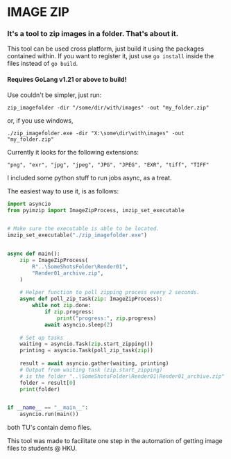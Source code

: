 # IMAGE ZIP
### It's a tool to zip images in a folder. That's about it.
This tool can be used cross platform, just build it using the packages contained within.
If you want to register it, just use `go install` inside the files instead of `go build`.

#### Requires GoLang v1.21 or above to build!

Use couldn't be simpler, just run:

`zip_imagefolder -dir "/some/dir/with/images" -out "my_folder.zip"`

or, if you use windows,

`./zip_imagefolder.exe -dir "X:\some\dir\with\images" -out "my_folder.zip"`

Currently it looks for the following extensions:

`"png", "exr", "jpg", "jpeg", "JPG", "JPEG", "EXR", "tiff", "TIFF"`

I included some python stuff to run jobs async, as a treat.

The easiest way to use it, is as follows:

```py
import asyncio
from pyimzip import ImageZipProcess, imzip_set_executable


# Make sure the executable is able to be located.
imzip_set_executable("./zip_imagefolder.exe")


async def main():
    zip = ImageZipProcess(
        R"..\SomeShotsFolder\Render01",
        "Render01_archive.zip",
    )
    
    # Helper function to poll zipping process every 2 seconds.
    async def poll_zip_task(zip: ImageZipProcess):
        while not zip.done:
            if zip.progress:
                print("progress:", zip.progress)
            await asyncio.sleep(2)
    
    # Set up tasks
    waiting = asyncio.Task(zip.start_zipping())
    printing = asyncio.Task(poll_zip_task(zip))
    
    result = await asyncio.gather(waiting, printing)
    # Output from waiting task (zip.start_zipping)
    # is the folder "..\SomeShotsFolder\Render01\Render01_archive.zip"
    folder = result[0]
    print(folder)


if __name__ == "__main__":
    asyncio.run(main())
```

both TU's contain demo files.

This tool was made to facilitate one step in the automation of getting image files to students @ HKU. 
